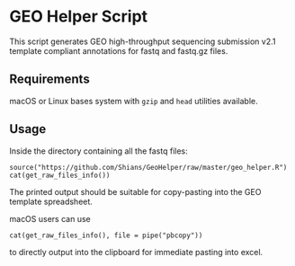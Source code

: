 # GEO Helper Script
This script generates GEO high-throughput sequencing submission v2.1 template
compliant annotations for fastq and fastq.gz files.

## Requirements
macOS or Linux bases system with ```gzip``` and ```head``` utilities available.

## Usage
Inside the directory containing all the fastq files:
```
source("https://github.com/Shians/GeoHelper/raw/master/geo_helper.R")
cat(get_raw_files_info())
```
The printed output should be suitable for copy-pasting into the GEO template 
spreadsheet.

macOS users can use
```
cat(get_raw_files_info(), file = pipe("pbcopy"))
```
to directly output into the clipboard for immediate pasting into excel.
